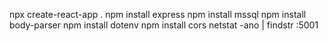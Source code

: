 npx create-react-app .
npm install express 
npm install mssql 
npm install body-parser
npm install dotenv
npm install cors
netstat -ano | findstr :5001